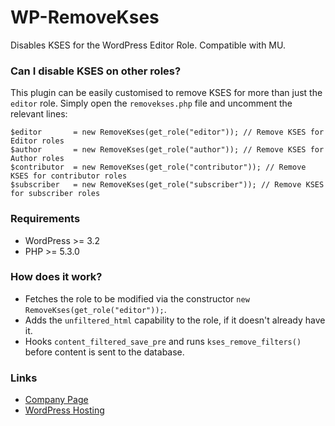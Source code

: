 WP-RemoveKses
=============

Disables KSES for the WordPress Editor Role. Compatible with MU.

### Can I disable KSES on other roles?

This plugin can be easily customised to remove KSES for more than just the `editor` role. Simply open the `removekses.php` file and uncomment the relevant lines:

    $editor       = new RemoveKses(get_role("editor")); // Remove KSES for Editor roles
    $author       = new RemoveKses(get_role("author")); // Remove KSES for Author roles
    $contributor  = new RemoveKses(get_role("contributor")); // Remove KSES for contributor roles
    $subscriber   = new RemoveKses(get_role("subscriber")); // Remove KSES for subscriber roles

### Requirements

* WordPress >= 3.2
* PHP >= 5.3.0

### How does it work?

* Fetches the role to be modified via the constructor `new RemoveKses(get_role("editor"));`.
* Adds the `unfiltered_html` capability to the role, if it doesn't already have it.
* Hooks `content_filtered_save_pre` and runs `kses_remove_filters()` before content is sent to the database.

### Links

+ [Company Page](http://ausweb.com.au/)
+ [WordPress Hosting](http://ausweb.com.au/web-applications/wordpress-hosting/)
